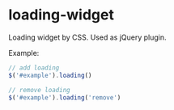 # loading-widget

Loading widget by CSS. Used as jQuery plugin.

Example:
```javascript
// add loading
$('#example').loading()

// remove loading
$('#example').loading('remove')
```
